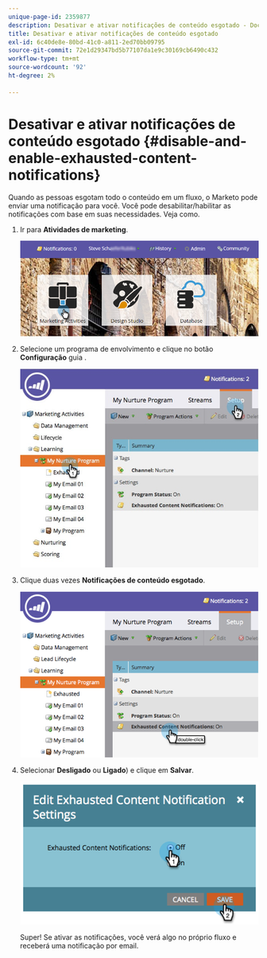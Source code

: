 ```yaml
---
unique-page-id: 2359877
description: Desativar e ativar notificações de conteúdo esgotado - Documentos do Marketo - Documentação do produto
title: Desativar e ativar notificações de conteúdo esgotado
exl-id: 6c40de8e-80bd-41c0-a811-2ed70bb09795
source-git-commit: 72e1d29347bd5b77107da1e9c30169cb6490c432
workflow-type: tm+mt
source-wordcount: '92'
ht-degree: 2%

---
```


# Desativar e ativar notificações de conteúdo esgotado {#disable-and-enable-exhausted-content-notifications}

Quando as pessoas esgotam todo o conteúdo em um fluxo, o Marketo pode enviar uma notificação para você. Você pode desabilitar/habilitar as notificações com base em suas necessidades. Veja como.

1. Ir para **Atividades de marketing**.

   ![](assets/login-marketing-activities-1.png)

1. Selecione um programa de envolvimento e clique no botão **Configuração** guia .

   ![](assets/setuptab.jpg)

1. Clique duas vezes **Notificações de conteúdo esgotado**.

   ![](assets/image2014-9-15-17-3a28-3a11.png)

1. Selecionar **Desligado** ou **Ligado**) e clique em **Salvar**.

   ![](assets/image2014-9-15-17-3a28-3a15.png)

   Super! Se ativar as notificações, você verá algo no próprio fluxo e receberá uma notificação por email.
